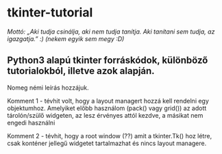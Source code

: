# tkinter-tutorial

*Mottó: „Aki tudja csinálja, aki nem tudja tanítja. Aki tanítani sem tudja, az igazgatja.” :)
(nekem egyik sem megy :D)*


## Python3 alapú tkinter forráskódok, különböző tutorialokból, illetve azok alapján.

Nomeg némi leírás hozzájuk.



Komment 1 - tévhit volt, hogy a layout managert hozzá kell rendelni egy objektumhoz. Amelyiket előbb használom
(pack() vagy grid()) az adott tárolón/szülő widgeten, az lesz érvényes attól kezdve, a másikat nem engedi használni

Komment 2 - tévhit, hogy a root window (??) amit a tkinter.Tk() hoz létre, csak konténer jellegű widgetet tartalmazhat
és nincs layout managere. 
